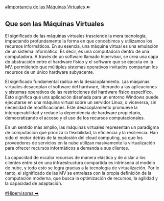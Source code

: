 [#Importancia de las Máquinas Virtuales ⬅️](vm_vs_docker_benchmark/Info_Completa/VM/OrigenVM.md)

## Que son las Máquinas Virtuales

El significado de las máquinas virtuales trasciende la mera tecnología, impactando profundamente la forma en que concebimos y utilizamos los recursos informáticos. En su esencia, una máquina virtual es una emulación de un sistema informático. Es decir, es una computadora dentro de una computadora. A través de un software llamado hipervisor, se crea una capa de abstracción entre el hardware físico y el software que se ejecuta en la MV, permitiendo que múltiples sistemas operativos invitados compartan los recursos de un único hardware subyacente.

El significado fundamental radica en la desacoplamiento. Las máquinas virtuales desacoplan el software del hardware, liberando a las aplicaciones y sistemas operativos de las restricciones del hardware físico específico. Esto significa que una aplicación diseñada para un entorno Windows puede ejecutarse en una máquina virtual sobre un servidor Linux, o viceversa, sin necesidad de modificaciones. Este desacoplamiento promueve la interoperabilidad y reduce la dependencia de hardware propietario, democratizando el acceso y el uso de los recursos computacionales.

En un sentido más amplio, las máquinas virtuales representan un paradigma de computación que prioriza la flexibilidad, la eficiencia y la resiliencia. Han sido el motor detrás de la explosión del cloud computing, ya que los proveedores de servicios en la nube utilizan masivamente la virtualización para ofrecer recursos informáticos a demanda a sus clientes.

La capacidad de escalar recursos de manera elástica y de aislar a los clientes entre sí en una infraestructura compartida es intrínseca al modelo de nube, y todo esto se logra gracias a la tecnología de virtualización. Por lo tanto, el significado de las MV se entrelaza con la propia definición de la computación moderna, que busca la optimización de recursos, la agilidad y la capacidad de adaptación.

[#Hipervisores ➡️](vm_vs_docker_benchmark\Info_Completa\VM\QueSon.md)